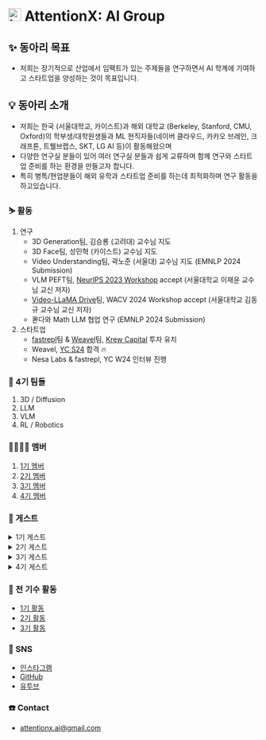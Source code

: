 # <img width="26" alt="image" src="https://i.ibb.co/jJJV9fs/1686903632416.jpg"> AttentionX: AI Group 


## ✨ 동아리 목표
- 저희는 장기적으로 산업에서 임팩트가 있는 주제들을 연구하면서 AI 학계에 기여하고 스타트업을 양성하는 것이 목표입니다.


## 💡 동아리 소개
- 저희는 한국 (서울대학교, 카이스트)과 해외 대학교 (Berkeley, Stanford, CMU, Oxford)의 학부생/대학원생들과 ML 현직자들(네이버 클라우드, 카카오 브레인, 크래프톤, 트웰브랩스, SKT, LG AI 등)이 활동해왔으며
- 다양한 연구실 분들이 있어 여러 연구실 분들과 쉽게 교류하며 함께 연구와 스타트업 준비를 하는 환경을 만들고자 합니다.
- 특히 병특/현업분들이 해외 유학과 스타트업 준비를 하는데 최적화하며 연구 활동을 하고있습니다. 


### ⛷️ 활동
1. 연구
    - 3D Generation팀, 김승룡 (고려대) 교수님 지도
    - 3D Face팀, 성민혁 (카이스트) 교수님 지도
    - Video Understanding팀, 곽노준 (서울대) 교수님 지도 (EMNLP 2024 Submission)
    - VLM PEFT팀, [NeurIPS 2023 Workshop](https://neurips2023-enlsp.github.io/accepted_papers.html#:~:text=Parameter%2DEfficient%20Fine%2Dtuning%20of%20InstructBLIP%20for%20Visual%20Reasoning%20Tasks) accept (서울대학교 이재윤 교수님 교신 저자)
    - [Video-LLaMA Drive](https://github.com/sungyeonparkk/vision-assistant-for-driving)팀, WACV 2024 Workshop accept (서울대학교 김동규 교수님 교신 저자)
    - 콴다와 Math LLM 협업 연구 (EMNLP 2024 Submission)
2. 스타트업
    - [fastrepl](https://fastrepl.com)팀 & [Weavel](https://www.promptmodel.run)팀, [Krew Capital](https://krewcapital.com/) 투자 유치
    - Weavel, [YC S24](https://www.ycombinator.com/companies/weavel) 합격 🔥
    - Nesa Labs & fastrepl, YC W24 인터뷰 진행

### 🔬 4기 팀들
1. 3D / Diffusion
2. LLM
3. VLM
4. RL / Robotics


### 👨‍👨‍👧‍👧 멤버
1. [1기 멤버](https://abecid.notion.site/AttentionX-1-1fd7b9c8efb0422c969c877c8d1c09c4?pvs=4)
2. [2기 멤버](https://abecid.notion.site/AttentionX-2-fd86468a8dbd436dab29ef10f5553da1?pvs=4)
3. [3기 멤버](https://abecid.notion.site/AttentionX-3-936500ae929c487b82bb5d5cbbedd07f?pvs=4)
4. [4기 멤버](https://attentionx.notion.site/AttentionX-4-17de435f663e4ad3bb8ad543cd86b8f0?pvs=4)

### 🤵 게스트
<details>
<summary>1기 게스트</summary>
  1. <a href="https://www.learners.company/">팀러너스</a> 맹주성 대표님
    <br>
  2. <a href="https://www.ringleplus.com/ko/student/landing/team">링글</a> 이성파 대표님
</details>
<details>
<summary>2기 게스트</summary>
    1. Krew Capital 송민재님, 민병훈님 <br>
    2. Neuralkind 김준희님 <br>
    3. Endo Health 윤희상님 <br>
    4. 코르카 이태호님 <br>
    5. 해치랩스 김민석님
</details>
<details>
<summary>3기 게스트</summary>
    1. VRCrew 최성광 대표님 <br>
    2. ex-OpenAI 김태훈님 <br>
    3. Beeble.ai 김훈 대표님 <br>
    4. Twelve Labs 이형민님 <br>
</details>
<details>
<summary>4기 게스트</summary>
    1. <a href="https://scholar.harvard.edu/jclee/biocv">Julia Lee</a>, Harvard University 교수  <br>
    2. 정순호, <a href="https://www.ycombinator.com/companies/weavel">Weavel (YC S24)</a> CEO
</details>

### 🔖 전 기수 활동
- [1기 활동](https://abecid.notion.site/1-e41e8583e724455ca1959d24332246e5?pvs=4)
- [2기 활동](https://abecid.notion.site/2-142fe495a46c4875bc1bef11ac2739f6?pvs=4)
- [3기 활동](https://attentionx.notion.site/AttentionX-3-5c43824f806d48d084bae7451bc69477?pvs=4)

### 💬 SNS
- [인스타그램](https://www.instagram.com/attentionx.ai/)
- [GitHub](https://github.com/AttentionX)
- [유투브](https://www.youtube.com/@attentionx)


### ☎️ Contact
- attentionx.ai@gmail.com
